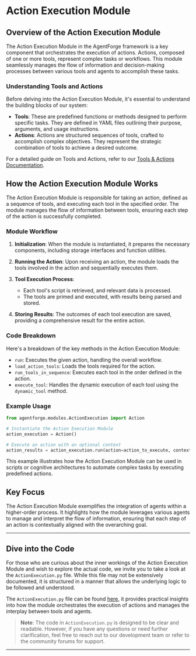 # Action Execution Module

## Overview of the Action Execution Module

The Action Execution Module in the AgentForge framework is a key component that orchestrates the execution of actions. Actions, composed of one or more tools, represent complex tasks or workflows. This module seamlessly manages the flow of information and decision-making processes between various tools and agents to accomplish these tasks.

### Understanding Tools and Actions

Before delving into the Action Execution Module, it's essential to understand the building blocks of our system:

- **Tools**: These are predefined functions or methods designed to perform specific tasks. They are defined in YAML files outlining their purpose, arguments, and usage instructions.
- **Actions**: Actions are structured sequences of tools, crafted to accomplish complex objectives. They represent the strategic combination of tools to achieve a desired outcome.

For a detailed guide on Tools and Actions, refer to our [Tools & Actions Documentation](../ToolsAndActions/Overview.md).

## How the Action Execution Module Works

The Action Execution Module is responsible for taking an action, defined as a sequence of tools, and executing each tool in the specified order. The module manages the flow of information between tools, ensuring each step of the action is successfully completed.

### Module Workflow

1. **Initialization**: When the module is instantiated, it prepares the necessary components, including storage interfaces and function utilities.

2. **Running the Action**: Upon receiving an action, the module loads the tools involved in the action and sequentially executes them.

3. **Tool Execution Process**:
   - Each tool's script is retrieved, and relevant data is processed.
   - The tools are primed and executed, with results being parsed and stored.

4. **Storing Results**: The outcomes of each tool execution are saved, providing a comprehensive result for the entire action.

### Code Breakdown

Here's a breakdown of the key methods in the Action Execution Module:

- `run`: Executes the given action, handling the overall workflow.
- `load_action_tools`: Loads the tools required for the action.
- `run_tools_in_sequence`: Executes each tool in the order defined in the action.
- `execute_tool`: Handles the dynamic execution of each tool using the `dynamic_tool` method.

### Example Usage

```python
from agentforge.modules.ActionExecution import Action

# Instantiate the Action Execution Module
action_execution = Action()

# Execute an action with an optional context
action_results = action_execution.run(action=action_to_execute, context=optional_context_for_action)
```

This example illustrates how the Action Execution Module can be used in scripts or cognitive architectures to automate complex tasks by executing predefined actions.

## Key Focus

The Action Execution Module exemplifies the integration of agents within a higher-order process. It highlights how the module leverages various agents to manage and interpret the flow of information, ensuring that each step of an action is contextually aligned with the overarching goal.

---

## Dive into the Code

For those who are curious about the inner workings of the Action Execution Module and wish to explore the actual code, we invite you to take a look at the `ActionExecution.py` file. While this file may not be extensively documented, it is structured in a manner that allows the underlying logic to be followed and understood.

The `ActionExecution.py` file can be found [here](../../src/agentforge/modules/ActionExecution.py),
it provides practical insights into how the module orchestrates the execution of actions and manages the interplay between tools and agents.

> **Note**: The code in `ActionExecution.py` is designed to be clear and readable. However, if you have any questions or need further clarification, feel free to reach out to our development team or refer to the community forums for support.

---